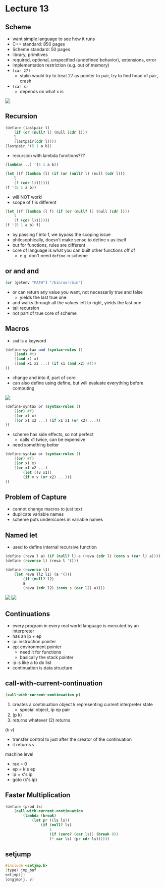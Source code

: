 # Lecture 13

## Scheme
- want simple language to see how it runs
- C++ standard: 850 pages
- Scheme standard: 50 pages
- library, primitives
- required, optional, unspecified (undefined behavior), extensions, error
- implementation restriction (e.g. out of memory)
- `(car 27)`
  - stalin would try to treat 27 as pointer to pair, try to find head of pair, crash
- `(car x)`
  - depends on what x is

<img src="images/IMG_3058.JPG">

## Recursion
```scheme
(define (lastpair l)
    (if (or (null? l) (null (cdr l)))
    l
    (lastpair(cdr l))))
(lastpair '(5 1 a b))
```

- recursion with lambda functions??? 

```scheme
(lambda(...) '(5 1 a b))
```

```scheme
(let ((f (lambda (l) (if (or (null? l) (null (cdr l)))
    l
    (f (cdr l)))))))
(f '(5 1 a b))
```

- will NOT work!
- scope of f is different

```scheme
(let ((f (lambda (l f) (if (or (null? l) (null (cdr l)))
    l
    (f (cdr l))))))) 
(f '(5 1 a b) f)
```

- by passing f into f, we bypass the scoping issue
- philosophically, doesn't make sense to define x as itself
- but for functions, rules are different
- core of language is what you can built other functions off of
  - e.g. don't need `define` in scheme

## or and and
```scheme
(or (getenv "PATH") "/bin/usr/bin")
```
- or can return any value you want, not necessarily true and false
  - yields the last true one
- and walks through all the values left to right, yields the last one
- tail recursion
- not part of true core of scheme

## Macros
- `and` is a keyword
```scheme
(define-syntax and (syntax-rules ()
    ((and) #t)
    ((and x) x)
    ((and x1 x2 ...) (if x1 (and x2) #f))
))
```
- change and into if, part of core
- can also define using define, but will evaluate everything before computing
<img src="images/IMG_3059.JPG">

```scheme
(define-syntax or (syntax-rules ()
    ((or) #f)
    ((or x) x)
    ((or x1 x2 ...) (if x1 x1 (or x2) ...))
))
```
- scheme has side effects, so not perfect
  - calls x1 twice, can be expensive
- need something better

```scheme
(define-syntax or (syntax-rules ()
    ((or) #f)
    ((or x) x)
    ((or x1 x2 ...) 
        (let ((v x1)) 
        (if v v (or x2) ...)))
))
```

## Problem of Capture
- cannot change macros to just text
- duplicate variable names
- scheme puts underscores in variable names

## Named let
- used to define internal recursive function

```scheme
(define (reva l a) (if (null? l) a (reva (cdr l) (cons s (car l) a))))
(define (reverse l) (reva l '()))
```

```scheme
(define (reverse l1) 
    (let reva (l2 l1) (a '())) 
        (if (null? l2) 
        a 
        (reva (cdr l2) (cons s (car l2) a))))
```

<img src="images/IMG_3060.JPG">

<img src="images/IMG_3061.JPG">

## Continuations
- every program in every real world language is executed by an interpreter
- has an ip + ep
- ip: instruction pointer
- ep: environment pointer
  - need it for functions
  - basically the stack pointer
- ip is like a to do list
- continuation is data structure

## call-with-current-continuation
```scheme
(call-with-current-continuation p)
```
1. creates a continuation object k representing current interpreter state
   - special object, ip ep pair 
2. (p k)
3. returns whatever (2) returns

(k v)
- transfer control to just after the creator of the continuation
- it returns v

machine level
- rax = 0
- ep = k's ep
- ip = k's ip
- goto (k's ip)

## Faster Multiplication
```scheme
(define (prod ls)
    (call-with-current-continuation
        (lambda (break) 
            (let pr ((ls ls))
                (if (null? ls)
                    1
                    (if (zero? (car ls)) (break 0))
                    (* car ls) (pr cdr ls))))))
```

## setjump
```cpp
#include <setjmp.h>
(type) jmp_buf
setjmp(j)
longjmp(j, v)
```